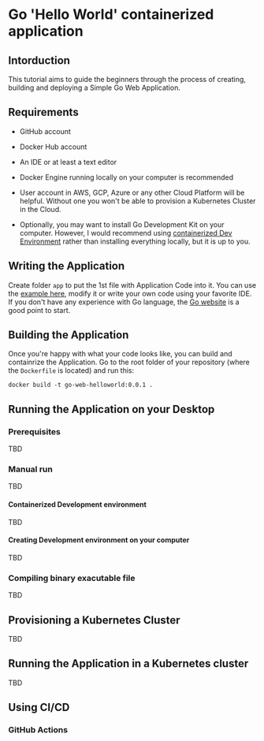 # Go 'Hello World' containerized application

## Intorduction
This tutorial aims to guide the beginners through the process of creating, building and deploying a Simple Go Web Application.

## Requirements
* GitHub account
* Docker Hub account
* An IDE or at least a text editor
* Docker Engine running locally on your computer is recommended
* User account in AWS, GCP, Azure or any other Cloud Platform will be helpful. Without one you won't be able to provision a Kubernetes Cluster in the Cloud.

* Optionally, you may want to install Go Development Kit on your computer. However, I would recommend using [containerized Dev Environment](#containerized-development-environment) rather than installing everything locally, but it is up to you.

## Writing the Application
Create folder `app` to put the 1st file with Application Code into it. You can use the [example here](app/server.go), modify it or write your own code using your favorite IDE. If you don't have any experience with Go language, the [Go website](https://go.dev/) is a good point to start.

## Building the Application
Once you're happy with what your code looks like, you can build and containrize the Application. Go to the root folder of your repository (where the `Dockerfile` is located) and run this:
```
docker build -t go-web-helloworld:0.0.1 .
```

## Running the Application on your Desktop
### Prerequisites
TBD

### Manual run
TBD

#### Containerized Development environment
TBD

#### Creating Development environment on your computer
TBD

### Compiling binary exacutable file
TBD

## Provisioning a Kubernetes Cluster
TBD

## Running the Application in a Kubernetes cluster
TBD

## Using CI/CD
### GitHub Actions